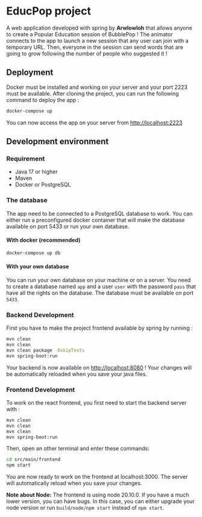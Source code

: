 # EducPop project

A web application developed with spring by **Arwlowloh** that allows anyone to create a Popular Education session of BubblePop !
The animator connects to the app to launch a new session that any user can join with a temporary URL. Then, everyone in the session can send words that are going to grow following the number of people who suggested it !

## Deployment

Docker must be installed and working on your server and your port 2223 must be available.
After cloning the project, you can run the following command to deploy the app :

```bash
docker-compose up
```
You can now access the app on your server from [http://localhost:2223](http://localhost:2223)

## Development environment

### Requirement

+ Java 17 or higher
+ Maven
+ Docker or PostgreSQL

### The database

The app need to be connected to a PostgreSQL database to work. You can either run a preconfigured docker container that will make the database available on port 5433 or run your own database.

#### With docker (recommended)

```bash
docker-compose up db
```

#### With your own database

You can run your own database on your machine or on a server.
You need to create a database named `app` and a user `user` with the password `pass` that have all the rights on the database. The database must be available on port `5433`.

### Backend Development

First you have to make the project frontend available by spring by running :

```bash
mvn clean
mvn clean
mvn clean package -DskipTests
mvn spring-boot:run
```
Your backend is now available on [http://localhost:8080](http://localhost:8080) !
Your changes will be automatically reloaded when you save your java files.

### Frontend Development

To work on the react frontend, you first need to start the backend server with :

```bash
mvn clean
mvn clean
mvn clean
mvn spring-boot:run
```
Then, open an other terminal and enter these commands:

```bash
cd src/main/frontend
npm start
```

You are now ready to work on the frontend at localhost:3000. The server will automatically reload when you save your changes.

**Note about Node:** The frontend is using node 20.10.0. If you have a much lower version, you can have bugs. In this case, you can either upgrade your node version or run ```build/node/npm start``` instead of ```npm start```.